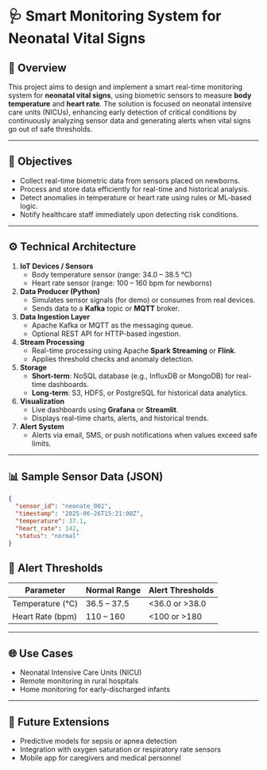 # 🩺 Smart Monitoring System for Neonatal Vital Signs

## 📌 Overview

This project aims to design and implement a smart real-time monitoring system for **neonatal vital signs**, using biometric sensors to measure **body temperature** and **heart rate**. The solution is focused on neonatal intensive care units (NICUs), enhancing early detection of critical conditions by continuously analyzing sensor data and generating alerts when vital signs go out of safe thresholds.

---

## 🎯 Objectives

- Collect real-time biometric data from sensors placed on newborns.
- Process and store data efficiently for real-time and historical analysis.
- Detect anomalies in temperature or heart rate using rules or ML-based logic.
- Notify healthcare staff immediately upon detecting risk conditions.

---

## ⚙️ Technical Architecture

1. **IoT Devices / Sensors**
    - Body temperature sensor (range: 34.0 – 38.5 °C)
    - Heart rate sensor (range: 100 – 160 bpm for newborns)
2. **Data Producer (Python)**
    - Simulates sensor signals (for demo) or consumes from real devices.
    - Sends data to a **Kafka** topic or **MQTT** broker.
3. **Data Ingestion Layer**
    - Apache Kafka or MQTT as the messaging queue.
    - Optional REST API for HTTP-based ingestion.
4. **Stream Processing**
    - Real-time processing using Apache **Spark Streaming** or **Flink**.
    - Applies threshold checks and anomaly detection.
5. **Storage**
    - **Short-term**: NoSQL database (e.g., InfluxDB or MongoDB) for real-time dashboards.
    - **Long-term**: S3, HDFS, or PostgreSQL for historical data analytics.
6. **Visualization**
    - Live dashboards using **Grafana** or **Streamlit**.
    - Displays real-time charts, alerts, and historical trends.
7. **Alert System**
    - Alerts via email, SMS, or push notifications when values exceed safe limits.

---

## 📊 Sample Sensor Data (JSON)

```json
{
  "sensor_id": "neonate_001",
  "timestamp": "2025-06-26T15:21:00Z",
  "temperature": 37.1,
  "heart_rate": 142,
  "status": "normal"
}

```

## 🚨 Alert Thresholds

| Parameter | Normal Range | Alert Thresholds |
| --- | --- | --- |
| Temperature (°C) | 36.5 – 37.5 | <36.0 or >38.0 |
| Heart Rate (bpm) | 110 – 160 | <100 or >180 |

---

## 🌐 Use Cases

- Neonatal Intensive Care Units (NICU)
- Remote monitoring in rural hospitals
- Home monitoring for early-discharged infants

---

## 🚀 Future Extensions

- Predictive models for sepsis or apnea detection
- Integration with oxygen saturation or respiratory rate sensors
- Mobile app for caregivers and medical personnel
